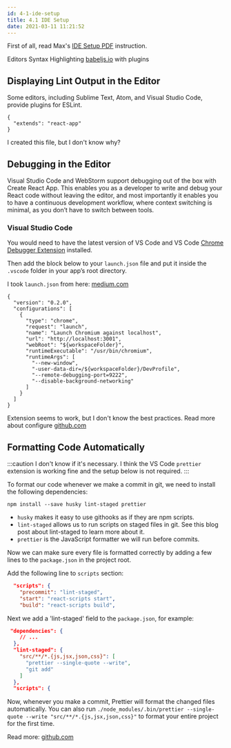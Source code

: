 ```yaml
---
id: 4-1-ide-setup
title: 4.1 IDE Setup
date: 2021-03-11 11:21:52
---
```


First of all, read Max's [IDE Setup PDF](pdf/4-1-ide-setup.pdf) instruction.

Editors Syntax Highlighting <a href='https://babeljs.io/docs/en/editors/' class='external'>babeljs.io</a> with plugins

## Displaying Lint Output in the Editor

Some editors, including Sublime Text, Atom, and Visual Studio Code, provide plugins for ESLint.

```
{
  "extends": "react-app"
}
```

I created this file, but I don't know why?

## Debugging in the Editor

Visual Studio Code and WebStorm support debugging out of the box with Create React App. This enables you as a developer to write and debug your React code without leaving the editor, and most importantly it enables you to have a continuous development workflow, where context switching is minimal, as you don’t have to switch between tools.

### Visual Studio Code

You would need to have the latest version of VS Code and VS Code [Chrome Debugger Extension](https://marketplace.visualstudio.com/items?itemName=msjsdiag.debugger-for-chrome) installed.

Then add the block below to your `launch.json` file and put it inside the `.vscode` folder in your app’s root directory.

I took `launch.json` from here: <a href='https://medium.com/@JSantaCL/how-to-debug-an-angular-app-using-vs-code-and-chromium-7eb60b0b0cee' class='external'>medium.com</a>

```
{
  "version": "0.2.0",
  "configurations": [
    {
      "type": "chrome",
      "request": "launch",
      "name": "Launch Chromium against localhost",
      "url": "http://localhost:3001",
      "webRoot": "${workspaceFolder}",
      "runtimeExecutable": "/usr/bin/chromium",
      "runtimeArgs": [
        "--new-window",
        "-user-data-dir=/${workspaceFolder}/DevProfile",
        "--remote-debugging-port=9222",
        "--disable-background-networking"
      ]
    }
  ]
}
```

Extension seems to work, but I don't know the best practices. Read more about configure <a href='https://github.com/Microsoft/vscode-chrome-debug/blob/master/README.md#troubleshooting' class='external'>github.com</a>

## Formatting Code Automatically

:::caution
I don't know if it's necessary. I think the VS Code `prettier` extension is working fine and the setup below is not required.
:::

To format our code whenever we make a commit in git, we need to install the following dependencies:

```
npm install --save husky lint-staged prettier
```

- `husky` makes it easy to use githooks as if they are npm scripts.
- `lint-staged` allows us to run scripts on staged files in git. See this blog post about lint-staged to learn more about it.
- `prettier` is the JavaScript formatter we will run before commits.

Now we can make sure every file is formatted correctly by adding a few lines to the `package.json` in the project root.

Add the following line to `scripts` section:

```json {2}
  "scripts": {
    "precommit": "lint-staged",
    "start": "react-scripts start",
    "build": "react-scripts build",
```

Next we add a 'lint-staged' field to the `package.json`, for example:

```json {4-9}
 "dependencies": {
    // ...
  },
  "lint-staged": {
    "src/**/*.{js,jsx,json,css}": [
      "prettier --single-quote --write",
      "git add"
    ]
  },
  "scripts": {
```

Now, whenever you make a commit, Prettier will format the changed files automatically. You can also run `./node_modules/.bin/prettier --single-quote --write "src/**/*.{js,jsx,json,css}"` to format your entire project for the first time.

Read more: <a href='https://github.com/PaPa31/react-complete-guide' class='external'>github.com</a>
